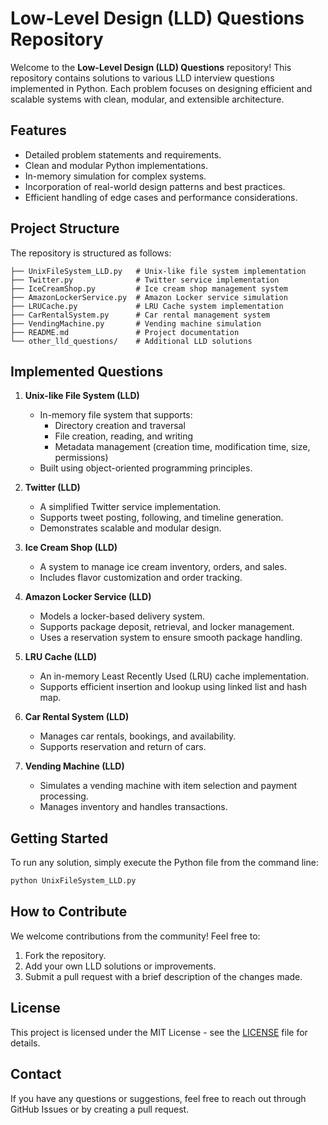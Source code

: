 # Low-Level Design (LLD) Questions Repository

Welcome to the **Low-Level Design (LLD) Questions** repository! This repository contains solutions to various LLD interview questions implemented in Python. Each problem focuses on designing efficient and scalable systems with clean, modular, and extensible architecture.

## Features
- Detailed problem statements and requirements.
- Clean and modular Python implementations.
- In-memory simulation for complex systems.
- Incorporation of real-world design patterns and best practices.
- Efficient handling of edge cases and performance considerations.

## Project Structure
The repository is structured as follows:
```
├── UnixFileSystem_LLD.py   # Unix-like file system implementation
├── Twitter.py              # Twitter service implementation
├── IceCreamShop.py         # Ice cream shop management system
├── AmazonLockerService.py  # Amazon Locker service simulation
├── LRUCache.py             # LRU Cache system implementation
├── CarRentalSystem.py      # Car rental management system
├── VendingMachine.py       # Vending machine simulation
├── README.md               # Project documentation
└── other_lld_questions/    # Additional LLD solutions
```

## Implemented Questions
1. **Unix-like File System (LLD)**
   - In-memory file system that supports:
     - Directory creation and traversal
     - File creation, reading, and writing
     - Metadata management (creation time, modification time, size, permissions)
   - Built using object-oriented programming principles.

2. **Twitter (LLD)**
   - A simplified Twitter service implementation.
   - Supports tweet posting, following, and timeline generation.
   - Demonstrates scalable and modular design.

3. **Ice Cream Shop (LLD)**
   - A system to manage ice cream inventory, orders, and sales.
   - Includes flavor customization and order tracking.

4. **Amazon Locker Service (LLD)**
   - Models a locker-based delivery system.
   - Supports package deposit, retrieval, and locker management.
   - Uses a reservation system to ensure smooth package handling.

5. **LRU Cache (LLD)**
   - An in-memory Least Recently Used (LRU) cache implementation.
   - Supports efficient insertion and lookup using linked list and hash map.

6. **Car Rental System (LLD)**
   - Manages car rentals, bookings, and availability.
   - Supports reservation and return of cars.

7. **Vending Machine (LLD)**
   - Simulates a vending machine with item selection and payment processing.
   - Manages inventory and handles transactions.

## Getting Started
To run any solution, simply execute the Python file from the command line:
```bash
python UnixFileSystem_LLD.py
```

## How to Contribute
We welcome contributions from the community! Feel free to:
1. Fork the repository.
2. Add your own LLD solutions or improvements.
3. Submit a pull request with a brief description of the changes made.

## License
This project is licensed under the MIT License - see the [LICENSE](LICENSE) file for details.

## Contact
If you have any questions or suggestions, feel free to reach out through GitHub Issues or by creating a pull request.

